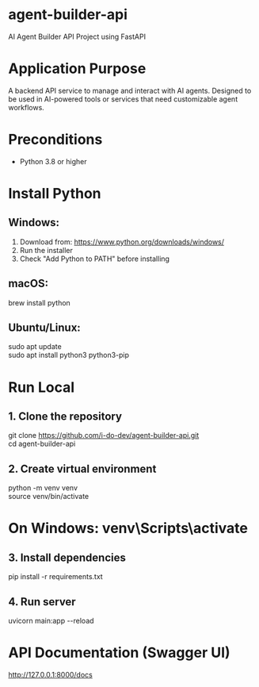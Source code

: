 # agent-builder-api

AI Agent Builder API Project using FastAPI

# Application Purpose

A backend API service to manage and interact with AI agents. Designed to be used in AI-powered tools or services that need customizable agent workflows.

# Preconditions

- Python 3.8 or higher

# Install Python

## Windows:
1. Download from: https://www.python.org/downloads/windows/
2. Run the installer
3. Check "Add Python to PATH" before installing

## macOS:
brew install python

## Ubuntu/Linux:
sudo apt update  
sudo apt install python3 python3-pip

# Run Local

## 1. Clone the repository
git clone https://github.com/i-do-dev/agent-builder-api.git  
cd agent-builder-api

## 2. Create virtual environment
python -m venv venv  
source venv/bin/activate  
# On Windows: venv\Scripts\activate

## 3. Install dependencies
pip install -r requirements.txt

## 4. Run server
uvicorn main:app --reload

# API Documentation (Swagger UI)
http://127.0.0.1:8000/docs
